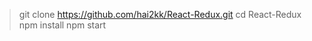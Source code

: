 > git clone https://github.com/hai2kk/React-Redux.git
> cd React-Redux
> npm install
> npm start
```
